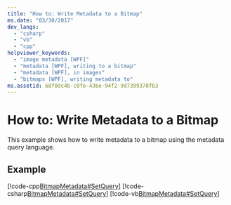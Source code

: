 ```yaml
---
title: "How to: Write Metadata to a Bitmap"
ms.date: "03/30/2017"
dev_langs: 
  - "csharp"
  - "vb"
  - "cpp"
helpviewer_keywords: 
  - "image metadata [WPF]"
  - "metadata [WPF], writing to a bitmap"
  - "metadata [WPF], in images"
  - "bitmaps [WPF], writing metadata to"
ms.assetid: 68f0dc4b-c0fe-43be-94f2-9d7399378fb3
---
```

# How to: Write Metadata to a Bitmap
This example shows how to write metadata to a bitmap using the metadata query language.  
  
## Example  
 [!code-cpp[BitmapMetadata#SetQuery](~/samples/snippets/cpp/VS_Snippets_Wpf/BitMapMetadata/CPP/BitmapMetadata.cpp#setquery)]
 [!code-csharp[BitmapMetadata#SetQuery](~/samples/snippets/csharp/VS_Snippets_Wpf/BitMapMetadata/CSharp/BitmapMetadata.cs#setquery)]
 [!code-vb[BitmapMetadata#SetQuery](~/samples/snippets/visualbasic/VS_Snippets_Wpf/BitMapMetadata/VB/BitmapMetadata.vb#setquery)]
